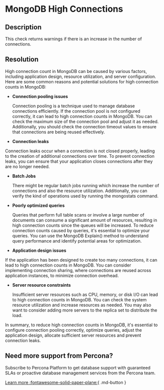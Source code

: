 # MongoDB High Connections

## Description
This check returns warnings if there is an increase in the number of connections.


## Resolution
High connection count in MongoDB can be caused by various factors, including application design, resource utilization, and server configuration. 
Here are some common reasons and potential solutions for high connection counts in MongoDB:

-  **Connection pooling issues**

   Connection pooling is a technique used to manage database connections efficiently. If the connection pool is not configured correctly, it can lead to high connection counts in MongoDB. You can check the maximum size of the connection pool and adjust it as needed. Additionally, you should check the connection timeout values to ensure that connections are being reused effectively.
   
-  **Connection leaks**

  Connection leaks occur when a connection is not closed properly, leading to the creation of additional connections over time. To prevent connection leaks, you can ensure that your application closes connections after they are no longer needed.

-  **Batch Jobs**

   There might be regular batch jobs running which increase the number of connections and also the resource utilization. Additionally, you can verify the kind of operations used by running the mongostats command.

-  **Poorly optimized queries**

   Queries that perform full table scans or involve a large number of documents can consume a significant amount of resources, resulting in high connection counts since the queues will be increased. To reduce connection counts caused by queries, it's essential to optimize your queries. You can use the MongoDB Explain() method to understand query performance and identify potential areas for optimization.

-  **Application design issues**

  If the application has been designed to create too many connections, it can lead to high connection counts in MongoDB. You can consider implementing connection sharing, where connections are reused across application instances, to minimize connection overhead.


-  **Server resource constraints**

   Insufficient server resources such as CPU, memory, or disk I/O can lead to high connection counts in MongoDB. You can check the system resource utilization and increase resources as needed. You may also want to consider adding more servers to the replica set to distribute the load.


In summary, to reduce high connection counts in MongoDB, it's essential to configure connection pooling correctly, optimize queries, adjust the application design, allocate sufficient server resources and prevent connection leaks.


## Need more support from Percona?
Subscribe to Percona Platform to get database support with guaranteed SLAs or proactive database management services from the Percona team.

[Learn more :fontawesome-solid-paper-plane:](https://per.co.na/subscribe){ .md-button }
